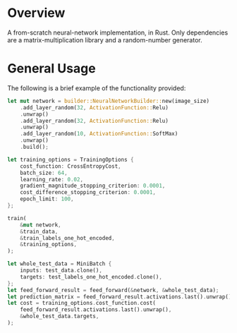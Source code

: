 # Overview

A from-scratch neural-network implementation, in Rust. Only dependencies are a matrix-multiplication
library and a random-number generator.

# General Usage

The following is a brief example of the functionality provided:

```Rust
let mut network = builder::NeuralNetworkBuilder::new(image_size)
    .add_layer_random(32, ActivationFunction::Relu)
    .unwrap()
    .add_layer_random(32, ActivationFunction::Relu)
    .unwrap()
    .add_layer_random(10, ActivationFunction::SoftMax)
    .unwrap()
    .build();

let training_options = TrainingOptions {
    cost_function: CrossEntropyCost,
    batch_size: 64,
    learning_rate: 0.02,
    gradient_magnitude_stopping_criterion: 0.0001,
    cost_difference_stopping_criterion: 0.0001,
    epoch_limit: 100,
};

train(
    &mut network,
    &train_data,
    &train_labels_one_hot_encoded,
    &training_options,
);

let whole_test_data = MiniBatch {
    inputs: test_data.clone(),
    targets: test_labels_one_hot_encoded.clone(),
};
let feed_forward_result = feed_forward(&network, &whole_test_data);
let prediction_matrix = feed_forward_result.activations.last().unwrap();
let cost = training_options.cost_function.cost(
    feed_forward_result.activations.last().unwrap(),
    &whole_test_data.targets,
);
```
